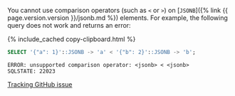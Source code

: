 You cannot use comparison operators (such as `<` or `>`) on [`JSONB`]({% link {{ page.version.version }}/jsonb.md %}) elements. For example, the following query does not work and returns an error:

  {% include_cached copy-clipboard.html %}
  ~~~ sql
  SELECT '{"a": 1}'::JSONB -> 'a' < '{"b": 2}'::JSONB -> 'b';
  ~~~

  ~~~
  ERROR: unsupported comparison operator: <jsonb> < <jsonb>
  SQLSTATE: 22023
  ~~~

  [Tracking GitHub issue](https://github.com/cockroachdb/cockroach/issues/49144)
